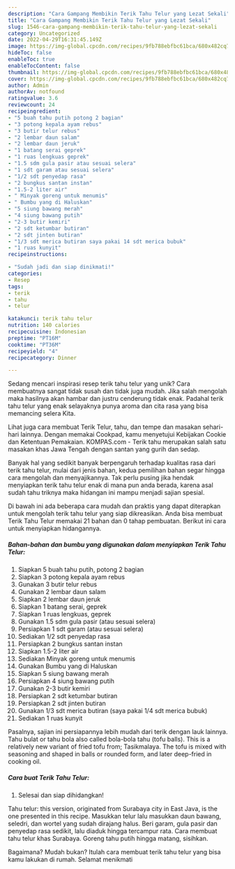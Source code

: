 ```yaml
---
description: "Cara Gampang Membikin Terik Tahu Telur yang Lezat Sekali"
title: "Cara Gampang Membikin Terik Tahu Telur yang Lezat Sekali"
slug: 1546-cara-gampang-membikin-terik-tahu-telur-yang-lezat-sekali
category: Uncategorized
date: 2022-04-29T16:31:45.149Z
image: https://img-global.cpcdn.com/recipes/9fb788ebfbc61bca/680x482cq70/terik-tahu-telur-foto-resep-utama.jpg
hideToc: false
enableToc: true
enableTocContent: false
thumbnail: https://img-global.cpcdn.com/recipes/9fb788ebfbc61bca/680x482cq70/terik-tahu-telur-foto-resep-utama.jpg
cover: https://img-global.cpcdn.com/recipes/9fb788ebfbc61bca/680x482cq70/terik-tahu-telur-foto-resep-utama.jpg
author: Admin
authorAv: notfound
ratingvalue: 3.6
reviewcount: 24
recipeingredient:
- "5 buah tahu putih potong 2 bagian"
- "3 potong kepala ayam rebus"
- "3 butir telur rebus"
- "2 lembar daun salam"
- "2 lembar daun jeruk"
- "1 batang serai geprek"
- "1 ruas lengkuas geprek"
- "1.5 sdm gula pasir atau sesuai selera"
- "1 sdt garam atau sesuai selera"
- "1/2 sdt penyedap rasa"
- "2 bungkus santan instan"
- "1.5-2 liter air"
- " Minyak goreng untuk menumis"
- " Bumbu yang di Haluskan"
- "5 siung bawang merah"
- "4 siung bawang putih"
- "2-3 butir kemiri"
- "2 sdt ketumbar butiran"
- "2 sdt jinten butiran"
- "1/3 sdt merica butiran saya pakai 14 sdt merica bubuk"
- "1 ruas kunyit"
recipeinstructions:

- "Sudah jadi dan siap dinikmati!"
categories:
- Resep
tags:
- terik
- tahu
- telur

katakunci: terik tahu telur 
nutrition: 140 calories
recipecuisine: Indonesian
preptime: "PT16M"
cooktime: "PT36M"
recipeyield: "4"
recipecategory: Dinner

---
```





Sedang mencari inspirasi resep terik tahu telur yang unik? Cara membuatnya sangat tidak susah dan tidak juga mudah. Jika salah mengolah maka hasilnya akan hambar dan justru cenderung tidak enak. Padahal terik tahu telur yang enak selayaknya punya aroma dan cita rasa yang bisa memancing selera Kita.





Lihat juga cara membuat Terik Telur, tahu, dan tempe dan masakan sehari-hari lainnya. Dengan memakai Cookpad, kamu menyetujui Kebijakan Cookie dan Ketentuan Pemakaian. KOMPAS.com - Terik tahu merupakan salah satu masakan khas Jawa Tengah dengan santan yang gurih dan sedap.

Banyak hal yang sedikit banyak berpengaruh terhadap kualitas rasa dari terik tahu telur, mulai dari jenis bahan, kedua pemilihan bahan segar hingga cara mengolah dan menyajikannya. Tak perlu pusing jika hendak menyiapkan terik tahu telur enak di mana pun anda berada, karena asal sudah tahu triknya maka hidangan ini mampu menjadi sajian spesial.






Di bawah ini ada beberapa cara mudah dan praktis yang dapat diterapkan untuk mengolah terik tahu telur yang siap dikreasikan. Anda bisa membuat Terik Tahu Telur memakai 21 bahan dan 0 tahap pembuatan. Berikut ini cara untuk menyiapkan hidangannya.

<!--inarticleads1-->

##### Bahan-bahan dan bumbu yang digunakan dalam menyiapkan Terik Tahu Telur:

1. Siapkan 5 buah tahu putih, potong 2 bagian
1. Siapkan 3 potong kepala ayam rebus
1. Gunakan 3 butir telur rebus
1. Gunakan 2 lembar daun salam
1. Siapkan 2 lembar daun jeruk
1. Siapkan 1 batang serai, geprek
1. Siapkan 1 ruas lengkuas, geprek
1. Gunakan 1.5 sdm gula pasir (atau sesuai selera)
1. Persiapkan 1 sdt garam (atau sesuai selera)
1. Sediakan 1/2 sdt penyedap rasa
1. Persiapkan 2 bungkus santan instan
1. Siapkan 1.5-2 liter air
1. Sediakan  Minyak goreng untuk menumis
1. Gunakan  Bumbu yang di Haluskan
1. Siapkan 5 siung bawang merah
1. Persiapkan 4 siung bawang putih
1. Gunakan 2-3 butir kemiri
1. Persiapkan 2 sdt ketumbar butiran
1. Persiapkan 2 sdt jinten butiran
1. Gunakan 1/3 sdt merica butiran (saya pakai 1/4 sdt merica bubuk)
1. Sediakan 1 ruas kunyit


Pasalnya, sajian ini persiapannya lebih mudah dari terik dengan lauk lainnya. Tahu bulat or tahu bola also called bola-bola tahu (tofu balls). This is a relatively new variant of fried tofu from; Tasikmalaya. The tofu is mixed with seasoning and shaped in balls or rounded form, and later deep-fried in cooking oil. 

<!--inarticleads2-->

##### Cara buat Terik Tahu Telur:


1. Selesai dan siap dihidangkan!

Tahu telur: this version, originated from Surabaya city in East Java, is the one presented in this recipe. Masukkan telur lalu masukkan daun bawang, seledri, dan wortel yang sudah dirajang halus. Beri garam, gula pasir dan penyedap rasa sedikit, lalu diaduk hingga tercampur rata. Cara membuat tahu telur khas Surabaya. Goreng tahu putih hingga matang, sisihkan. 

Bagaimana? Mudah bukan? Itulah cara membuat terik tahu telur yang bisa kamu lakukan di rumah. Selamat menikmati
